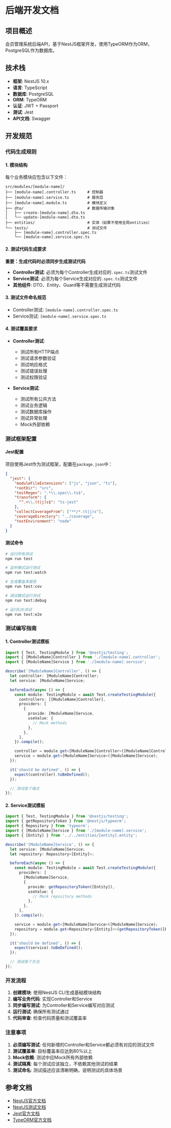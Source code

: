 # 后端开发文档

## 项目概述
会员管理系统后端API，基于NestJS框架开发，使用TypeORM作为ORM，PostgreSQL作为数据库。

## 技术栈
- **框架**: NestJS 10.x
- **语言**: TypeScript
- **数据库**: PostgreSQL
- **ORM**: TypeORM
- **认证**: JWT + Passport
- **测试**: Jest
- **API文档**: Swagger

## 开发规范

### 代码生成规则

#### 1. 模块结构
每个业务模块应包含以下文件：
```
src/modules/[module-name]/
├── [module-name].controller.ts     # 控制器
├── [module-name].service.ts        # 服务层
├── [module-name].module.ts         # 模块定义
├── dto/                            # 数据传输对象
│   ├── create-[module-name].dto.ts
│   └── update-[module-name].dto.ts
├── entities/                       # 实体（如果不使用全局entities）
└── tests/                          # 测试文件
    ├── [module-name].controller.spec.ts
    └── [module-name].service.spec.ts
```

#### 2. 测试代码生成要求

**重要：生成代码时必须同步生成测试代码**

- **Controller测试**: 必须为每个Controller生成对应的`.spec.ts`测试文件
- **Service测试**: 必须为每个Service生成对应的`.spec.ts`测试文件
- **其他组件**: DTO、Entity、Guard等不需要生成测试代码

#### 3. 测试文件命名规范
- Controller测试: `[module-name].controller.spec.ts`
- Service测试: `[module-name].service.spec.ts`

#### 4. 测试覆盖要求
- **Controller测试**:
  - 测试所有HTTP端点
  - 测试请求参数验证
  - 测试响应格式
  - 测试错误处理
  - 测试权限验证

- **Service测试**:
  - 测试所有公共方法
  - 测试业务逻辑
  - 测试数据库操作
  - 测试异常处理
  - Mock外部依赖

### 测试框架配置

#### Jest配置
项目使用Jest作为测试框架，配置在`package.json`中：

```json
{
  "jest": {
    "moduleFileExtensions": ["js", "json", "ts"],
    "rootDir": "src",
    "testRegex": ".*\\.spec\\.ts$",
    "transform": {
      "^.+\\.(t|j)s$": "ts-jest"
    },
    "collectCoverageFrom": ["**/*.(t|j)s"],
    "coverageDirectory": "../coverage",
    "testEnvironment": "node"
  }
}
```

#### 测试命令
```bash
# 运行所有测试
npm run test

# 监听模式运行测试
npm run test:watch

# 生成覆盖率报告
npm run test:cov

# 调试模式运行测试
npm run test:debug

# 运行E2E测试
npm run test:e2e
```

### 测试编写指南

#### 1. Controller测试模板
```typescript
import { Test, TestingModule } from '@nestjs/testing';
import { [ModuleName]Controller } from './[module-name].controller';
import { [ModuleName]Service } from './[module-name].service';

describe('[ModuleName]Controller', () => {
  let controller: [ModuleName]Controller;
  let service: [ModuleName]Service;

  beforeEach(async () => {
    const module: TestingModule = await Test.createTestingModule({
      controllers: [[ModuleName]Controller],
      providers: [
        {
          provide: [ModuleName]Service,
          useValue: {
            // Mock methods
          },
        },
      ],
    }).compile();

    controller = module.get<[ModuleName]Controller>([ModuleName]Controller);
    service = module.get<[ModuleName]Service>([ModuleName]Service);
  });

  it('should be defined', () => {
    expect(controller).toBeDefined();
  });

  // 测试各个端点
});
```

#### 2. Service测试模板
```typescript
import { Test, TestingModule } from '@nestjs/testing';
import { getRepositoryToken } from '@nestjs/typeorm';
import { Repository } from 'typeorm';
import { [ModuleName]Service } from './[module-name].service';
import { [Entity] } from '../../entities/[entity].entity';

describe('[ModuleName]Service', () => {
  let service: [ModuleName]Service;
  let repository: Repository<[Entity]>;

  beforeEach(async () => {
    const module: TestingModule = await Test.createTestingModule({
      providers: [
        [ModuleName]Service,
        {
          provide: getRepositoryToken([Entity]),
          useValue: {
            // Mock repository methods
          },
        },
      ],
    }).compile();

    service = module.get<[ModuleName]Service>([ModuleName]Service);
    repository = module.get<Repository<[Entity]>>(getRepositoryToken([Entity]));
  });

  it('should be defined', () => {
    expect(service).toBeDefined();
  });

  // 测试各个方法
});
```

### 开发流程

1. **创建模块**: 使用NestJS CLI生成基础模块结构
2. **编写业务代码**: 实现Controller和Service
3. **同步编写测试**: 为Controller和Service编写对应测试
4. **运行测试**: 确保所有测试通过
5. **代码审查**: 检查代码质量和测试覆盖率

### 注意事项

1. **必须编写测试**: 任何新增的Controller和Service都必须有对应的测试文件
2. **测试覆盖率**: 目标覆盖率应达到80%以上
3. **Mock依赖**: 测试中应Mock所有外部依赖
4. **测试隔离**: 每个测试应该独立，不依赖其他测试的结果
5. **测试命名**: 测试描述应该清晰明确，说明测试的具体场景

## 参考文档

- [NestJS官方文档](https://docs.nestjs.com/)
- [NestJS测试文档](https://docs.nestjs.cn/fundamentals/unit-testing)
- [Jest官方文档](https://jestjs.io/docs/getting-started)
- [TypeORM官方文档](https://typeorm.io/)
